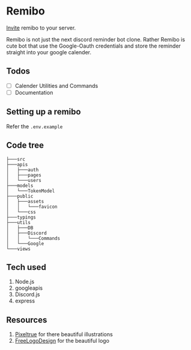 # Remibo

[Invite](https://discord.com/api/oauth2/authorize?client_id=899886801613889576&permissions=149568&scope=bot) remibo to your server.

Remibo is not just the next discord reminder bot clone. Rather Remibo is cute bot that use the Google-Oauth credentials and store the reminder straight into your google calender.

## Todos

- [ ] Calender Utilities and Commands
- [ ] Documentation

## Setting up a remibo

Refer the `.env.example`

## Code tree

    ├───src
    ├───apis
    │   ├───auth
    │   ├───pages
    │   └───users
    ├───models
    │   └───TokenModel
    ├───public
    │   ├───assets
    │   │   └───favicon
    │   └───css
    ├───typings
    ├───utils
    │   ├───DB
    │   ├───Discord
    │   │   └───Commands
    │   └───Google
    └───views

## Tech used

1. Node.js
2. googleapis
3. Discord.js
4. express

## Resources

1. [Pixeltrue](https://www.pixeltrue.com) for there beautiful illustrations
2. [FreeLogoDesign](https://www.freelogodesign.org/) for the beautiful logo
